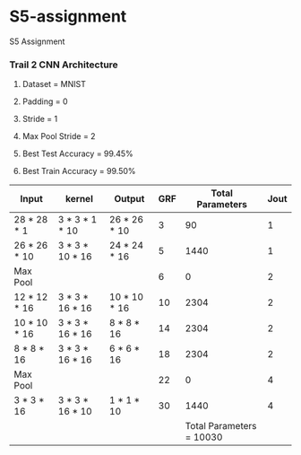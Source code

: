 # S5-assignment
S5 Assignment



### Trail 2 CNN Architecture

1. Dataset = MNIST

1. Padding = 0
1. Stride = 1
1. Max Pool Stride = 2

1. Best Test Accuracy = 99.45%
1. Best Train Accuracy = 99.50%



| Input | kernel | Output | GRF | Total Parameters | Jout |
| ------ | ------ | ------ | ------ | ------ | ------ |
| 28 * 28 * 1 | 3 * 3 * 1 * 10 | 26 * 26 * 10 | 3 | 90 | 1 |
| 26 * 26 * 10 | 3 * 3 * 10 * 16 | 24 * 24 * 16 | 5 | 1440 | 1 |
| Max Pool |  |  | 6 | 0 | 2 |
| 12 * 12 * 16 | 3 * 3 * 16 * 16 | 10 * 10 * 16 | 10 | 2304 | 2 |
| 10 * 10 * 16 | 3 * 3 * 16 * 16 | 8 * 8 * 16 | 14 | 2304 | 2 |
| 8 * 8 * 16 | 3 * 3 * 16 * 16 | 6 * 6 * 16 | 18 | 2304 | 2 |
| Max Pool |  |  | 22 | 0 | 4 |
| 3 * 3 * 16 | 3 * 3 * 16 * 10 | 1 * 1 * 10 | 30 | 1440 | 4 |
|  | | | | Total Parameters = 10030 |  |
